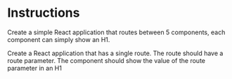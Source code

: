 # Instructions
Create a simple React application that routes between 5 components, each component can simply show an H1.

Create a React application that has a single route. The route should have a route parameter. The component should show the value of the route parameter in an H1